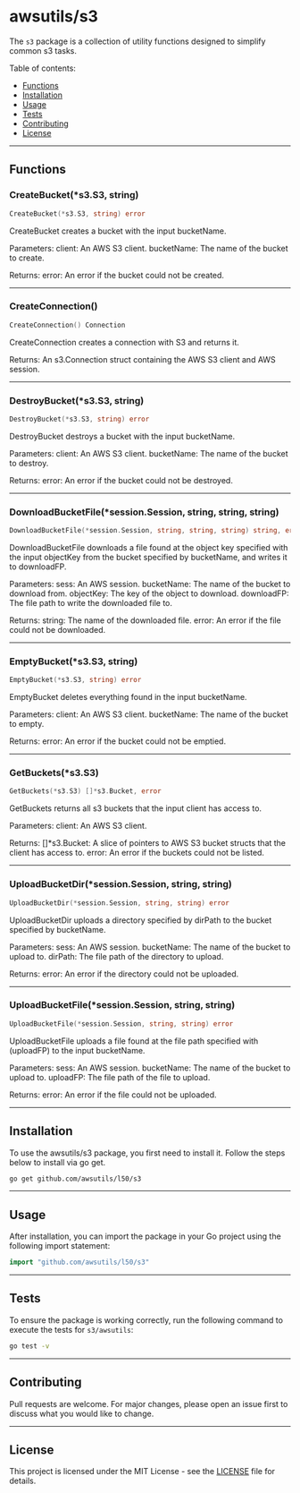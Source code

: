 # awsutils/s3

The `s3` package is a collection of utility functions
designed to simplify common s3 tasks.

Table of contents:

- [Functions](#functions)
- [Installation](#installation)
- [Usage](#usage)
- [Tests](#tests)
- [Contributing](#contributing)
- [License](#license)

---

## Functions

### CreateBucket(*s3.S3, string)

```go
CreateBucket(*s3.S3, string) error
```

CreateBucket creates a bucket with the input
bucketName.

Parameters:
client: An AWS S3 client.
bucketName: The name of the bucket to create.

Returns:
error: An error if the bucket could not be created.

---

### CreateConnection()

```go
CreateConnection() Connection
```

CreateConnection creates a connection
with S3 and returns it.

Returns:
An s3.Connection struct containing the AWS S3 client and AWS session.

---

### DestroyBucket(*s3.S3, string)

```go
DestroyBucket(*s3.S3, string) error
```

DestroyBucket destroys a bucket with the input
bucketName.

Parameters:
client: An AWS S3 client.
bucketName: The name of the bucket to destroy.

Returns:
error: An error if the bucket could not be destroyed.

---

### DownloadBucketFile(*session.Session, string, string, string)

```go
DownloadBucketFile(*session.Session, string, string, string) string, error
```

DownloadBucketFile downloads a file found at the object key specified with
the input objectKey from the bucket specified by bucketName, and writes it to downloadFP.

Parameters:
sess: An AWS session.
bucketName: The name of the bucket to download from.
objectKey: The key of the object to download.
downloadFP: The file path to write the downloaded file to.

Returns:
string: The name of the downloaded file.
error: An error if the file could not be downloaded.

---

### EmptyBucket(*s3.S3, string)

```go
EmptyBucket(*s3.S3, string) error
```

EmptyBucket deletes everything found in the input bucketName.

Parameters:
client: An AWS S3 client.
bucketName: The name of the bucket to empty.

Returns:
error: An error if the bucket could not be emptied.

---

### GetBuckets(*s3.S3)

```go
GetBuckets(*s3.S3) []*s3.Bucket, error
```

GetBuckets returns all s3 buckets
that the input client has access to.

Parameters:
client: An AWS S3 client.

Returns:
[]*s3.Bucket: A slice of pointers to AWS S3 bucket structs that the client has access to.
error: An error if the buckets could not be listed.

---

### UploadBucketDir(*session.Session, string, string)

```go
UploadBucketDir(*session.Session, string, string) error
```

UploadBucketDir uploads a directory specified by dirPath
to the bucket specified by bucketName.

Parameters:
sess: An AWS session.
bucketName: The name of the bucket to upload to.
dirPath: The file path of the directory to upload.

Returns:
error: An error if the directory could not be uploaded.

---

### UploadBucketFile(*session.Session, string, string)

```go
UploadBucketFile(*session.Session, string, string) error
```

UploadBucketFile uploads a file found at the file path specified with (uploadFP)
to the input bucketName.

Parameters:
sess: An AWS session.
bucketName: The name of the bucket to upload to.
uploadFP: The file path of the file to upload.

Returns:
error: An error if the file could not be uploaded.

---

## Installation

To use the awsutils/s3 package, you first need to install it.
Follow the steps below to install via go get.

```bash
go get github.com/awsutils/l50/s3
```

---

## Usage

After installation, you can import the package in your Go project
using the following import statement:

```go
import "github.com/awsutils/l50/s3"
```

---

## Tests

To ensure the package is working correctly, run the following
command to execute the tests for `s3/awsutils`:

```bash
go test -v
```

---

## Contributing

Pull requests are welcome. For major changes,
please open an issue first to discuss what
you would like to change.

---

## License

This project is licensed under the MIT
License - see the [LICENSE](../LICENSE)
file for details.
